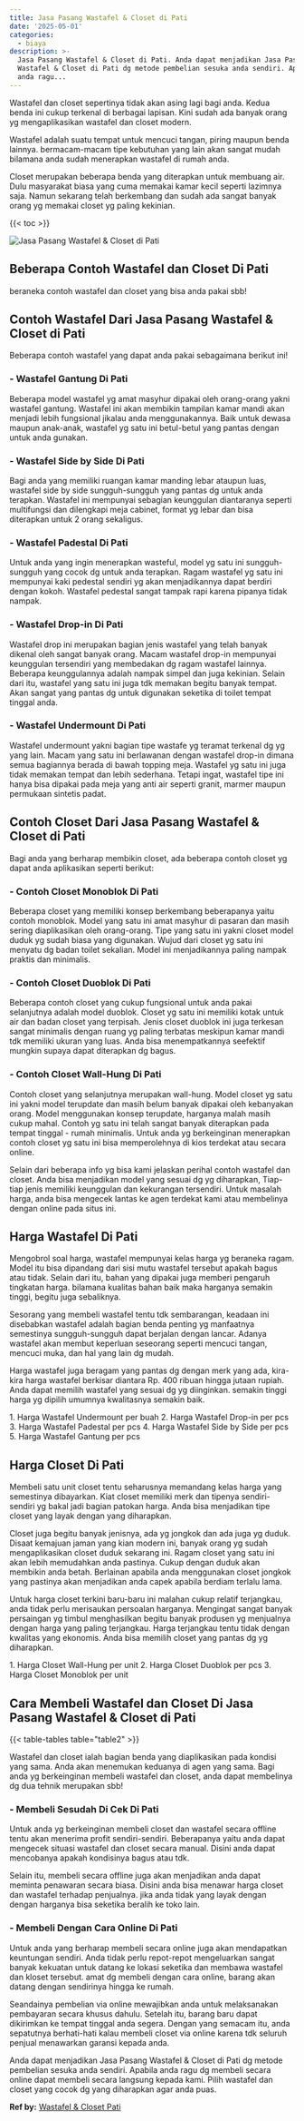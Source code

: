 ```yaml
---
title: Jasa Pasang Wastafel & Closet di Pati
date: '2025-05-01'
categories:
  - biaya
description: >-
  Jasa Pasang Wastafel & Closet di Pati. Anda dapat menjadikan Jasa Pasang
  Wastafel & Closet di Pati dg metode pembelian sesuka anda sendiri. Apabila
  anda ragu...
---
```


Wastafel dan closet sepertinya tidak akan asing lagi bagi anda. Kedua benda ini cukup terkenal di berbagai lapisan. Kini sudah ada banyak orang yg mengaplikasikan wastafel dan closet modern.

Wastafel adalah suatu tempat untuk mencuci tangan, piring maupun benda lainnya. bermacam-macam tipe kebutuhan yang lain akan sangat mudah bilamana anda sudah menerapkan wastafel di rumah anda.

Closet merupakan beberapa benda yang diterapkan untuk membuang air. Dulu masyarakat biasa yang cuma memakai kamar kecil seperti lazimnya saja. Namun sekarang telah berkembang dan sudah ada sangat banyak orang yg memakai closet yg paling kekinian.

{{< toc >}}

![Jasa Pasang Wastafel & Closet di Pati](/images/wastafel-closet-murah49.png)

## Beberapa Contoh Wastafel dan Closet Di Pati

beraneka contoh wastafel dan closet yang bisa anda pakai sbb!

## Contoh Wastafel Dari Jasa Pasang Wastafel & Closet di Pati

Beberapa contoh wastafel yang dapat anda pakai sebagaimana berikut ini!

### \- Wastafel Gantung Di Pati

Beberapa model wastafel yg amat masyhur dipakai oleh orang-orang yakni wastafel gantung. Wastafel ini akan membikin tampilan kamar mandi akan menjadi lebih fungsional jikalau anda menggunakannya. Baik untuk dewasa maupun anak-anak, wastafel yg satu ini betul-betul yang pantas dengan untuk anda gunakan.

### \- Wastafel Side by Side Di Pati

Bagi anda yang memiliki ruangan kamar manding lebar ataupun luas, wastafel side by side sungguh-sungguh yang pantas dg untuk anda terapkan. Wastafel ini mempunyai sebagian keunggulan diantaranya seperti multifungsi dan dilengkapi meja cabinet, format yg lebar dan bisa diterapkan untuk 2 orang sekaligus.

### \- Wastafel Padestal Di Pati

Untuk anda yang ingin menerapkan wasteful, model yg satu ini sungguh-sungguh yang cocok dg untuk anda terapkan. Ragam wastafel yg satu ini mempunyai kaki pedestal sendiri yg akan menjadikannya dapat berdiri dengan kokoh. Wastafel pedestal sangat tampak rapi karena pipanya tidak nampak.

### \- Wastafel Drop-in Di Pati

Wastafel drop ini merupakan bagian jenis wastafel yang telah banyak dikenal oleh sangat banyak orang. Macam wastafel drop-in mempunyai keunggulan tersendiri yang membedakan dg ragam wastafel lainnya. Beberapa keunggulannya adalah nampak simpel dan juga kekinian. Selain dari itu, wastafel yang satu ini juga tdk memakan begitu banyak tempat. Akan sangat yang pantas dg untuk digunakan seketika di toilet tempat tinggal anda.

### \- Wastafel Undermount Di Pati

Wastafel undermount yakni bagian tipe wastafe yg teramat terkenal dg yg yang lain. Macam yang satu ini berlawanan dengan wastafel drop-in dimana semua bagiannya berada di bawah topping meja. Wastafel yg satu ini juga tidak memakan tempat dan lebih sederhana. Tetapi ingat, wastafel tipe ini hanya bisa dipakai pada meja yang anti air seperti granit, marmer maupun permukaan sintetis padat.

## Contoh Closet Dari Jasa Pasang Wastafel & Closet di Pati

Bagi anda yang berharap membikin closet, ada beberapa contoh closet yg dapat anda aplikasikan seperti berikut:

### \- Contoh Closet Monoblok Di Pati

Beberapa closet yang memiliki konsep berkembang beberapanya yaitu contoh monoblok. Model yang satu ini amat masyhur di pasaran dan masih sering diaplikasikan oleh orang-orang. Tipe yang satu ini yakni closet model duduk yg sudah biasa yang digunakan. Wujud dari closet yg satu ini menyatu dg badan toilet sekalian. Model ini menjadikannya paling nampak praktis dan minimalis.

### \- Contoh Closet Duoblok Di Pati

Beberapa contoh closet yang cukup fungsional untuk anda pakai selanjutnya adalah model duoblok. Closet yg satu ini memiliki kotak untuk air dan badan closet yang terpisah. Jenis closet duoblok ini juga terkesan sangat minimalis dengan ruang yg paling terbatas meskipun kamar mandi tdk memiliki ukuran yang luas. Anda bisa menempatkannya seefektif mungkin supaya dapat diterapkan dg bagus.

### \- Contoh Closet Wall-Hung Di Pati

Contoh closet yang selanjutnya merupakan wall-hung. Model closet yg satu ini yakni model terupdate dan masih belum banyak dipakai oleh kebanyakan orang. Model menggunakan konsep terupdate, harganya malah masih cukup mahal. Contoh yg satu ini telah sangat banyak diterapkan pada tempat tinggal - rumah minimalis. Untuk anda yg berkeinginan menerapkan contoh closet yg satu ini bisa memperolehnya di kios terdekat atau secara online.

Selain dari beberapa info yg bisa kami jelaskan perihal contoh wastafel dan closet. Anda bisa menjadikan model yang sesuai dg yg diharapkan, Tiap-tiap jenis memiliki keunggulan dan kekurangan tersendiri. Untuk masalah harga, anda bisa mengecek lantas ke agen terdekat kami atau membelinya dengan online pada situs ini.

## Harga Wastafel Di Pati

Mengobrol soal harga, wastafel mempunyai kelas harga yg beraneka ragam. Model itu bisa dipandang dari sisi mutu wastafel tersebut apakah bagus atau tidak. Selain dari itu, bahan yang dipakai juga memberi pengaruh tingkatan harga. bilamana kualitas bahan baik maka harganya semakin tinggi, begitu juga sebaliknya.

Sesorang yang membeli wastafel tentu tdk sembarangan, keadaan ini disebabkan wastafel adalah bagian benda penting yg manfaatnya semestinya sungguh-sungguh dapat berjalan dengan lancar. Adanya wastafel akan membut keperluan seseorang seperti mencuci tangan, mencuci muka, dan hal yang lain dg mudah.

Harga wastafel juga beragam yang pantas dg dengan merk yang ada, kira-kira harga wastafel berkisar diantara Rp. 400 ribuan hingga jutaan rupiah. Anda dapat memilih wastafel yang sesuai dg yg diinginkan. semakin tinggi harga yg dipilih umumnya kwalitasnya semakin baik.

1\. Harga Wastafel Undermount per buah 2. Harga Wastafel Drop-in per pcs 3. Harga Wastafel Padestal per pcs 4. Harga Wastafel Side by Side per pcs 5. Harga Wastafel Gantung per pcs

## Harga Closet Di Pati

Membeli satu unit closet tentu seharusnya memandang kelas harga yang semestinya dibayarkan. Kiat closet memiliki merk dan tipenya sendiri-sendiri yg bakal jadi bagian patokan harga. Anda bisa menjadikan tipe closet yang layak dengan yang diharapkan.

Closet juga begitu banyak jenisnya, ada yg jongkok dan ada juga yg duduk. Disaat kemajuan jaman yang kian modern ini, banyak orang yg sudah mengaplikasikan closet duduk sekarang ini. Ragam closet yang satu ini akan lebih memudahkan anda pastinya. Cukup dengan duduk akan membikin anda betah. Berlainan apabila anda menggunakan closet jongkok yang pastinya akan menjadikan anda capek apabila berdiam terlalu lama.

Untuk harga closet terkini baru-baru ini malahan cukup relatif terjangkau, anda tidak perlu merisaukan persoalan harganya. Mengingat sangat banyak persaingan yg timbul menghasilkan begitu banyak produsen yg menjualnya dengan harga yang paling terjangkau. Harga terjangkau tentu tidak dengan kwalitas yang ekonomis. Anda bisa memilih closet yang pantas dg yg diharapkan.

1\. Harga Closet Wall-Hung per unit 2. Harga Closet Duoblok per pcs 3. Harga Closet Monoblok per unit

## Cara Membeli Wastafel dan Closet Di Jasa Pasang Wastafel & Closet di Pati

{{< table-tables table="table2" >}}

Wastafel dan closet ialah bagian benda yang diaplikasikan pada kondisi yang sama. Anda akan menemukan keduanya di agen yang sama. Bagi anda yg berkeinginan membeli wastafel dan closet, anda dapat membelinya dg dua tehnik merupakan sbb!

### \- Membeli Sesudah Di Cek Di Pati

Untuk anda yg berkeinginan membeli closet dan wastafel secara offline tentu akan menerima profit sendiri-sendiri. Beberapanya yaitu anda dapat mengecek situasi wastafel dan closet secara manual. Disini anda dapat mencobanya apakah kondisinya bagus atau tdk.

Selain itu, membeli secara offline juga akan menjadikan anda dapat meminta penawaran secara biasa. Disini anda bisa menawar harga closet dan wastafel terhadap penjualnya. jika anda tidak yang layak dengan dengan harganya bisa seketika beralih ke toko lain.

### \- Membeli Dengan Cara Online Di Pati

Untuk anda yang berharap membeli secara online juga akan mendapatkan keuntungan sendiri. Anda tidak perlu repot-repot mengeluarkan sangat banyak kekuatan untuk datang ke lokasi seketika dan membawa wastafel dan kloset tersebut. amat dg membeli dengan cara online, barang akan datang dengan sendirinya hingga ke rumah.

Seandainya pembelian via online mewajibkan anda untuk melaksanakan pembayaran secara khusus dahulu. Setelah itu, barang baru dapat dikirimkan ke tempat tinggal anda segera. Dengan yang semacam itu, anda sepatutnya berhati-hati kalau membeli closet via online karena tdk seluruh penjual menawarkan garansi kepada anda.

Anda dapat menjadikan Jasa Pasang Wastafel & Closet di Pati dg metode pembelian sesuka anda sendiri. Apabila anda ragu dg membeli secara online dapat membeli secara langsung kepada kami. Pilih wastafel dan closet yang cocok dg yang diharapkan agar anda puas.

**Ref by:** [Wastafel & Closet Pati](https://id.wikipedia.org/wiki/Wastafel)
